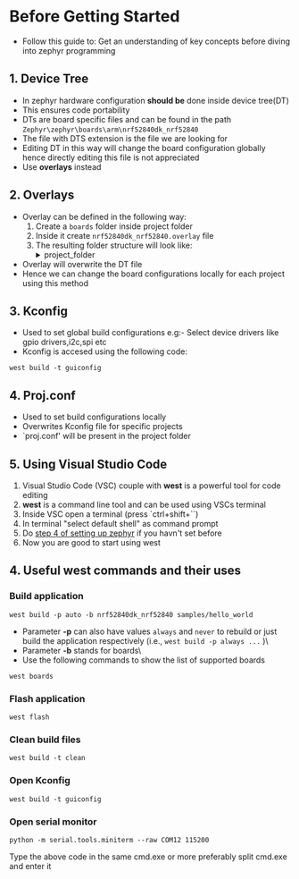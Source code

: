 # Before Getting Started
- Follow this guide to:
	Get an understanding of key concepts before diving into zephyr programming

## 1. Device Tree

- In zephyr hardware configuration **should be** done inside device tree(DT)
- This ensures code portability
- DTs are board specific files and can be found in the path `Zephyr\zephyr\boards\arm\nrf52840dk_nrf52840`
- The file with DTS extension is the file we are looking for
- Editing DT in this way will change the board configuration globally hence directly editing this file is not appreciated
- Use **overlays** instead

## 2. Overlays

- Overlay can be defined in the following way:
	1. Create a `boards` folder inside project folder
	2. Inside it create `nrf52840dk_nrf52840.overlay` file
	3. The resulting folder structure will look like:
		<details>
		<summary>project_folder</summary>
			&ensp;&ensp;&ensp;&ensp;-- boards<br>
			&ensp;&ensp;&ensp;&ensp;-- src<br>
			&ensp;&ensp;&ensp;&ensp;-- proj.conf<br>
			&ensp;&ensp;&ensp;&ensp;-- CMakeLists.txt
		</details>
- Overlay will overwrite the DT file
- Hence we can change the board configurations locally for each project using this method

## 3. Kconfig
- Used to set global build configurations
e.g:- Select device drivers like gpio drivers,i2c,spi etc
- Kconfig is accesed using the following code:
```
west build -t guiconfig
```

## 4. Proj.conf
- Used to set build configurations locally
- Overwrites Kconfig file for specific projects
- `proj.conf' will be present in the project folder

## 5. Using Visual Studio Code
1. Visual Studio Code (VSC) couple with **west** is a powerful tool for code editing
2. **west** is a command line tool and can be used using VSCs terminal
3. Inside VSC open a terminal (press `ctrl+shift+\``)
4. In terminal "select default shell" as command prompt
5. Do [step 4 of setting up zephyr](https://github.com/Nafih-SA/Complete-Zephyr-Tutorial/tree/master/1.%20Setting%20Up%20Zephyr#step-4-set-environment-variables) if you havn't set before
6. Now you are good to start using west

## 4. Useful west commands and their uses
### Build application
```
west build -p auto -b nrf52840dk_nrf52840 samples/hello_world
```
- Parameter **-p** can also have values `always` and `never` to rebuild or just build the application respectively (i.e., `west build -p always ...` )\
- Parameter **-b** stands for boards\
- Use the following commands to show the list of supported boards
```
west boards
```
### Flash application
```
west flash
```
### Clean build files
```
west build -t clean
```
### Open Kconfig
```
west build -t guiconfig
```
### Open serial monitor
```
python -m serial.tools.miniterm --raw COM12 115200
```
Type the above code in the same cmd.exe or more preferably split cmd.exe and enter it